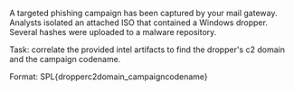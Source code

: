 A targeted phishing campaign has been captured by your mail gateway. Analysts isolated an attached ISO that contained a Windows dropper. Several hashes were uploaded to a malware repository.

Task: correlate the provided intel artifacts to find the dropper's c2 domain and the campaign codename.

Format: SPL{dropperc2domain_campaigncodename}

